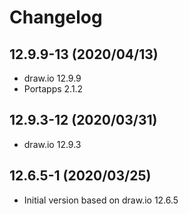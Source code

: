 # Changelog

## 12.9.9-13 (2020/04/13)

* draw.io 12.9.9
* Portapps 2.1.2

## 12.9.3-12 (2020/03/31)

* draw.io 12.9.3

## 12.6.5-1 (2020/03/25)

* Initial version based on draw.io 12.6.5
